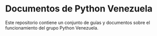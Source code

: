 # Documentos de Python Venezuela

Este repositorio contiene un conjunto de guías y documentos sobre el 
funcionamiento del grupo Python Venezuela.
